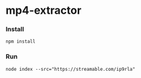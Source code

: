 # mp4-extractor

### Install
`npm install`

### Run
`node index --src="https://streamable.com/ip9rla"`